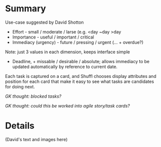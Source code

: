 # Summary #

Use-case suggested by David Shotton

  * Effort  - small / moderate / larse (e.g. <day ~day >day
  * Importance - useful / important / critical
  * Immediacy (urgency) - future / pressing / urgent  (... + overdue?)

Note: just 3 values in each dimension, keeps interface simple

  * Deadline, + missable / desirable / absolute; allows immediacy to be updated automatically by reference to current date.

Each task is captured on a card, and Shuffl chooses display attributes and position for each card that make it easy to see what tasks are candidates for doing next.

_GK thought:  blocked tasks?_

_GK thought: could this be worked into agile story/task cards?_

# Details #

(David's text and images here)